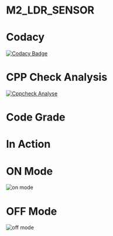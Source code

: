 # M2_LDR_SENSOR

# Codacy
[![Codacy Badge](https://app.codacy.com/project/badge/Grade/82feddcf6e834d36b4f10682ef9a0ae9)](https://www.codacy.com/gh/Anbarasi.A/M2_LDR_SENSOR/dashboard?utm_source=github.com&amp;utm_medium=referral&amp;utm_content=Anbarasi.A/M2_LDR_SENSOR&amp;utm_campaign=Badge_Grade)

# CPP Check Analysis
[![Cppcheck Analyse](https://github.com/Anbarasi-A/M2_LDR_SENSOR/actions/workflows/cppcheck_analyse.yml/badge.svg)](https://github.com/Anbarasi-A/M2_LDR_SENSOR/actions/workflows/cppcheck_analyse.yml)


# Code Grade
# In Action
# ON Mode
![on mode](https://user-images.githubusercontent.com/101244018/164440492-ed042fa8-4877-441e-81d2-ab6b61602ac5.png)

# OFF Mode
![off  mode](https://user-images.githubusercontent.com/101244018/164440517-6e9ec2de-dd6f-4ac3-81be-8b0efc89e34c.png)


